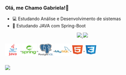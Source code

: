 ### Olá, me Chamo Gabriela!👋

- 💻 Estudando Análise e Desenvolvimento de sistemas
- 🌱 Estudando JAVA com Spring-Boot

<div align="center">
  <a href="https://github.com/gabrielafreitasilva">
  <img height="150em" src="https://github-readme-stats.vercel.app/api?username=gabrielafreitasilva&show_icons=true&theme=highcontrast&include_all_commits=true&count_private=true"/>
  <img height="150em" src="https://github-readme-stats.vercel.app/api/top-langs/?username=gabrielafreitasilva&layout=compact&langs_count=7&theme=highcontrast"/>
</div>

<div style="display: inline_block"><br>
    <img align="center" alt="Gabi-Java" height="40" width="50" src="https://raw.githubusercontent.com/devicons/devicon/master/icons/java/java-original-wordmark.svg" />
    <img align="center" alt="Gabi-Java" height="40" width="50"  src="https://raw.githubusercontent.com/devicons/devicon/master/icons/spring/spring-original-wordmark.svg" />          
    <img align="center" alt="Gabi-Java" height="40" width="50" src="https://raw.githubusercontent.com/devicons/devicon/master/icons/postgresql/postgresql-original-wordmark.svg" />     
    <img align="center" alt="Gabi-Java" height="40" width="50" src="https://raw.githubusercontent.com/devicons/devicon/master/icons/mysql/mysql-original-wordmark.svg" />
    <img align="center" alt="Gabi-Java" height="30" width="40" src="https://raw.githubusercontent.com/devicons/devicon/master/icons/html5/html5-original.svg" />
    <img align="center" alt="Gabi-Java" height="30" width="40" src="https://raw.githubusercontent.com/devicons/devicon/master/icons/css3/css3-original.svg" />   
</div>

##
<div>
<a href="https://www.linkedin.com/in/gabriela-freitas-90303aa7/" target="_blank"><img src="https://img.shields.io/badge/-LinkedIn-%230077B5?style=for-the-badge&logo=linkedin&logoColor=white" target="_blank"></a>
</div>
